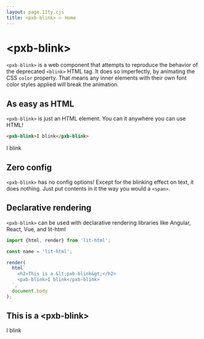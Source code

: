 ```yaml
---
layout: page.11ty.cjs
title: <pxb-blink> ⌲ Home
---
```


# &lt;pxb-blink>

`<pxb-blink>` is a web component that attempts to reproduce the behavior of the deprecated `<blink>` HTML tag. It does so imperfectly, by animating the CSS `color` property. That means any inner elements with their own font color styles applied will break the animation.

## As easy as HTML

<section class="columns">
  <div>

`<pxb-blink>` is just an HTML element. You can it anywhere you can use HTML!

```html
<pxb-blink>I blink</pxb-blink>
```

  </div>
  <div>

<pxb-blink>I blink</pxb-blink>

  </div>
</section>

## Zero config

`<pxb-blink>` has no config options! Except for the blinking effect on text, it does nothing. Just put contents in it the way you would a `<span>`.

## Declarative rendering

<section class="columns">
  <div>

`<pxb-blink>` can be used with declarative rendering libraries like Angular, React, Vue, and lit-html

```js
import {html, render} from 'lit-html';

const name = 'lit-html';

render(
  html`
    <h2>This is a &lt;pxb-blink&gt;</h2>
    <pxb-blink>I blink</pxb-blink>
  `,
  document.body
);
```

  </div>
  <div>

<h2>This is a &lt;pxb-blink&gt;</h2>
<pxb-blink>I blink</pxb-blink>

  </div>
</section>
